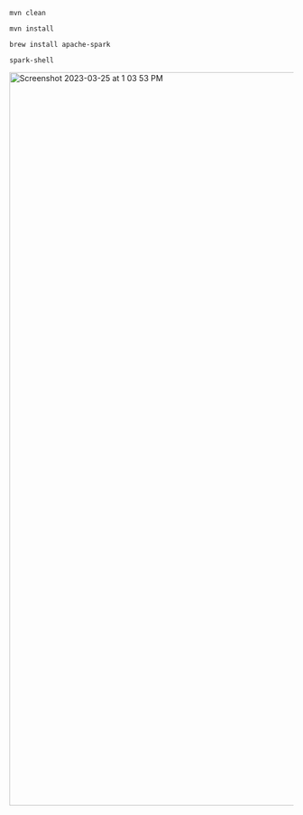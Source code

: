 ```
mvn clean 

mvn install

brew install apache-spark

spark-shell
```

<img width="1300" alt="Screenshot 2023-03-25 at 1 03 53 PM" src="https://user-images.githubusercontent.com/43849911/227703918-99f43931-5de9-4d24-ae62-89cffba24d2f.png">
